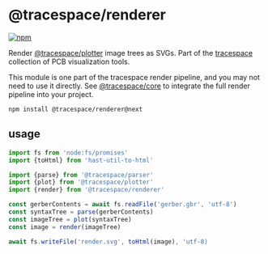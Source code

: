 # @tracespace/renderer

[![npm][npm badge]][npm package]

Render [@tracespace/plotter][] image trees as SVGs. Part of the [tracespace][] collection of PCB visualization tools.

This module is one part of the tracespace render pipeline, and you may not need to use it directly. See [@tracespace/core][] to integrate the full render pipeline into your project.

```shell
npm install @tracespace/renderer@next
```

[tracespace]: https://github.com/tracespace/tracespace
[@tracespace/plotter]: ../plotter
[@tracespace/core]: ../core
[npm package]: https://www.npmjs.com/package/@tracespace/renderer/v/next
[npm badge]: https://img.shields.io/npm/v/@tracespace/renderer/next?style=flat-square

## usage

```js
import fs from 'node:fs/promises'
import {toHtml} from 'hast-util-to-html'

import {parse} from '@tracespace/parser'
import {plot} from '@tracespace/plotter'
import {render} from '@tracespace/renderer'

const gerberContents = await fs.readFile('gerber.gbr', 'utf-8')
const syntaxTree = parse(gerberContents)
const imageTree = plot(syntaxTree)
const image = render(imageTree)

await fs.writeFile('render.svg', toHtml(image), 'utf-8)
```
